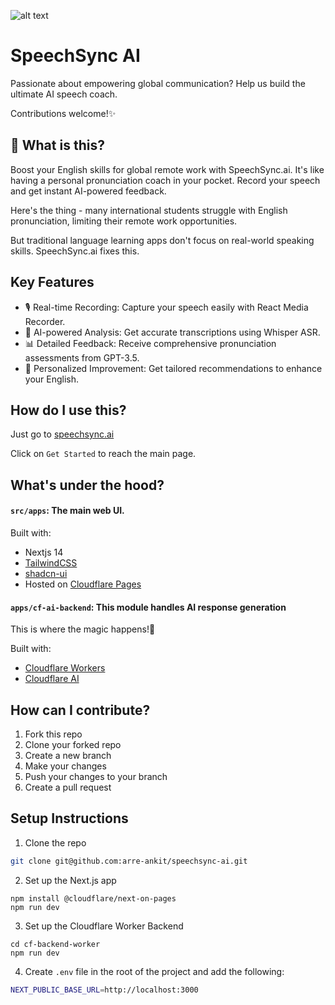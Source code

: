 
![alt text](image.png)

# SpeechSync AI
Passionate about empowering global communication? Help us build the ultimate AI speech coach.

Contributions welcome!✨

## 👀 What is this?

Boost your English skills for global remote work with SpeechSync.ai. It's like having a personal pronunciation coach in your pocket.
Record your speech and get instant AI-powered feedback.

Here's the thing - many international students struggle with English pronunciation, limiting their remote work opportunities.

But traditional language learning apps don't focus on real-world speaking skills.
SpeechSync.ai fixes this.

## Key Features
- 🎙️ Real-time Recording: Capture your speech easily with React Media Recorder.
- 🤖 AI-powered Analysis: Get accurate transcriptions using Whisper ASR.
- 📊 Detailed Feedback: Receive comprehensive pronunciation assessments from GPT-3.5.
- 🎯 Personalized Improvement: Get tailored recommendations to enhance your English.


## How do I use this?

Just go to [speechsync.ai](https://speechsync-ai.pages.dev/)

Click on `Get Started` to reach the main page.



## What's under the hood?
#### `src/apps`: The main web UI.

Built with:

- Nextjs 14
- [TailwindCSS](https://tailwindcss.com)
- [shadcn-ui](https://ui.shadcn.com)
- Hosted on [Cloudflare Pages](https://pages.cloudflare.com/)

#### `apps/cf-ai-backend`: This module handles AI response generation

This is where the magic happens!💫

Built with:

- [Cloudflare Workers](https://workers.cloudflare.com/)
- [Cloudflare AI](https://ai.cloudflare.com)


## How can I contribute?

1. Fork this repo
2. Clone your forked repo
3. Create a new branch
4. Make your changes
5. Push your changes to your branch
6. Create a pull request

## Setup Instructions

1. Clone the repo

```bash
git clone git@github.com:arre-ankit/speechsync-ai.git
```

2. Set up the Next.js app

```
npm install @cloudflare/next-on-pages
npm run dev
```

3. Set up the Cloudflare Worker Backend

```
cd cf-backend-worker
npm run dev
```

4. Create `.env` file in the root of the project and add the following:
```bash
NEXT_PUBLIC_BASE_URL=http://localhost:3000
```


